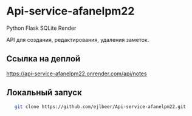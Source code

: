 # Api-service-afanelpm22
Python Flask SQLite Render

API для создания, редактирования, удаления заметок.

## Ссылка на деплой
   https://api-service-afanelpm22.onrender.com/api/notes

## Локальный запуск
```bash
   git clone https://github.com/ejlbeer/Api-service-afanelpm22.git
```
